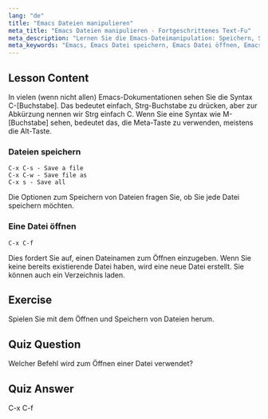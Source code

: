```yaml
---
lang: "de"
title: "Emacs Dateien manipulieren"
meta_title: "Emacs Dateien manipulieren - Fortgeschrittenes Text-Fu"
meta_description: "Lernen Sie die Emacs-Dateimanipulation: Speichern, Speichern unter und Öffnen von Dateien mit den Befehlen C-x C-s, C-x C-w und C-x C-f. Meistern Sie die wesentlichen Emacs-Dateioperationen!"
meta_keywords: "Emacs, Emacs Datei speichern, Emacs Datei öffnen, Emacs Tutorial, Linux Befehle, Emacs für Anfänger, Emacs Anleitung"
---
```


## Lesson Content

In vielen (wenn nicht allen) Emacs-Dokumentationen sehen Sie die Syntax C-[Buchstabe]. Das bedeutet einfach, Strg-Buchstabe zu drücken, aber zur Abkürzung nennen wir Strg einfach C. Wenn Sie eine Syntax wie M-[Buchstabe] sehen, bedeutet das, die Meta-Taste zu verwenden, meistens die Alt-Taste.

### Dateien speichern

```
C-x C-s - Save a file
C-x C-w - Save file as
C-x s - Save all
```

Die Optionen zum Speichern von Dateien fragen Sie, ob Sie jede Datei speichern möchten.

### Eine Datei öffnen

```
C-x C-f
```

Dies fordert Sie auf, einen Dateinamen zum Öffnen einzugeben. Wenn Sie keine bereits existierende Datei haben, wird eine neue Datei erstellt. Sie können auch ein Verzeichnis laden.

## Exercise

Spielen Sie mit dem Öffnen und Speichern von Dateien herum.

## Quiz Question

Welcher Befehl wird zum Öffnen einer Datei verwendet?

## Quiz Answer

C-x C-f
